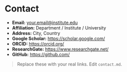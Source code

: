 # Contact

- **Email:** your.email@institute.edu  
- **Affiliation:** Department / Institute / University  
- **Address:** City, Country  
- **Google Scholar:** https://scholar.google.com/  
- **ORCID:** https://orcid.org/  
- **ResearchGate:** https://www.researchgate.net/  
- **GitHub:** https://github.com/

> Replace these with your real links. Edit `contact.md`.
